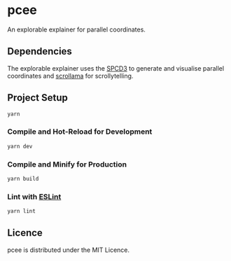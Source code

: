 # pcee

An explorable explainer for parallel coordinates.

## Dependencies

The explorable explainer uses the [SPCD3](https://github.com/tugraz-isds/spcd3) to generate and
visualise parallel coordinates and [scrollama](https://github.com/russellsamora/scrollama) for scrollytelling.


## Project Setup

```sh
yarn
```

### Compile and Hot-Reload for Development

```sh
yarn dev
```

### Compile and Minify for Production

```sh
yarn build
```

### Lint with [ESLint](https://eslint.org/)

```sh
yarn lint
```

## Licence

pcee is distributed under the MIT Licence.